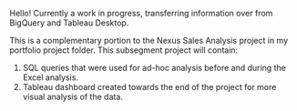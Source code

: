 Hello! Currently a work in progress, transferring information over from BigQuery and Tableau Desktop.

This is a complementary portion to the Nexus Sales Analysis project in my portfolio project folder. This subsegment project will contain:
1. SQL queries that were used for ad-hoc analysis before and during the Excel analysis.
2. Tableau dashboard created towards the end of the project for more visual analysis of the data.
